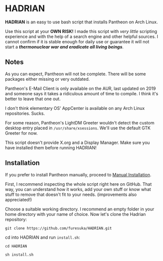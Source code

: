 # HADRIAN
**HADRIAN** is an easy to use bash script that installs Pantheon on Arch Linux.

Use this script at your **OWN RISK!** I made this script with *very little* scripting experience and with the help of a search engine and other helpful sources. I cannot confirm if it is stable enough for daily use or guarantee it will not start a ***thermonuclear war and eradicate all living beings***.

## Notes
As you can expect, Pantheon will not be complete. There will be some packages either missing or very outdated.

Pantheon's E-Mail Client is only available on the AUR, last updated on 2019 and someone says it takes a ridiculous amount of time to compile. I think it's better to leave that one out.

I don't think elementary OS' AppCenter is available on any Arch Linux repositories. Sucks.

For some reason, Pantheon's LightDM Greeter wouldn't detect the custom desktop entry placed in `/usr/share/xsessions`. We'll use the default GTK Greeter for now.

This script doesn't provide X.org and a Display Manager. Make sure you have installed them before running HADRIAN!
## Installation
If you prefer to install Pantheon manually, proceed to [Manual Installation](https://github.com/furesuka/HADRIAN/blob/main/MANUAL.md).

First, I recommend inspecting the whole script right here on GitHub. That way, you can understand how it works, add your own stuff or know what stuff to remove that doesn't fit to your needs. (improvements also appreciated!)

Choose a suitable working directory. I recommend an empty folder in your home directory with your name of choice.
Now let's clone the Hadrian repository:

```
git clone https://github.com/furesuka/HADRIAN.git
```
cd into HADRIAN and run `install.sh`:
```
cd HADRIAN
```
```
sh install.sh
```
